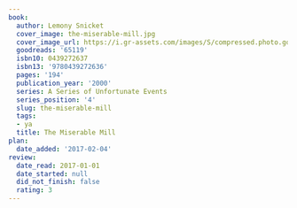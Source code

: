 ```yaml
---
book:
  author: Lemony Snicket
  cover_image: the-miserable-mill.jpg
  cover_image_url: https://i.gr-assets.com/images/S/compressed.photo.goodreads.com/books/1352146209l/65119._SX98_.jpg
  goodreads: '65119'
  isbn10: 0439272637
  isbn13: '9780439272636'
  pages: '194'
  publication_year: '2000'
  series: A Series of Unfortunate Events
  series_position: '4'
  slug: the-miserable-mill
  tags:
  - ya
  title: The Miserable Mill
plan:
  date_added: '2017-02-04'
review:
  date_read: 2017-01-01
  date_started: null
  did_not_finish: false
  rating: 3
---
```

